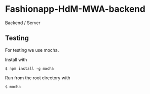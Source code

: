# Fashionapp-HdM-MWA-backend
Backend / Server

## Testing

For testing we use mocha.

Install with
```
$ npm install -g mocha
```

Run from the root directory with
```
$ mocha
```